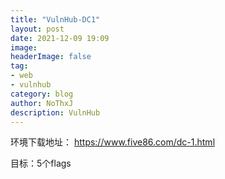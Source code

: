 ```yaml
---
title: "VulnHub-DC1"
layout: post
date: 2021-12-09 19:09
image: 
headerImage: false
tag:
- web
- vulnhub
category: blog
author: NoThxJ
description: VulnHub
---
```


环境下载地址：
<https://www.five86.com/dc-1.html>

目标：5个flags



